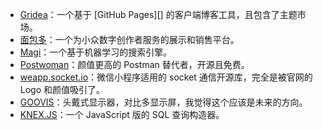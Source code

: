 ---
---

* [Gridea](https://gridea.dev/)：一个基于 [GitHub Pages][] 的客户端博客工具，且包含了主题市场。
* [面包多](https://mianbaoduo.com/)：一个为小众数字创作者服务的展示和销售平台。
* [Magi](https://magi.com)：一个基于机器学习的搜索引擎。
* [Postwoman](https://postwoman.io/)：颜值更高的 Postman 替代者，开源且免费。
* [weapp.socket.io](http://weappsocket.matong.io/)：微信小程序适用的 socket 通信开源库，完全是被官网的 Logo 和颜值吸引了。
* [GOOVIS](http://www.goovis.cn/)：头戴式显示器，对比多显示屏，我觉得这个应该是未来的方向。
* [KNEX.JS](http://knexjs.org/)：一个 JavaScript 版的 SQL 查询构造器。